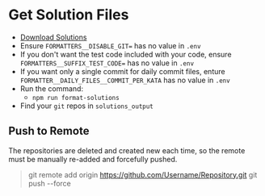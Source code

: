 # Get Solution Files

- [Download Solutions](./download-solutions.md)
- Ensure `FORMATTERS__DISABLE_GIT=` has no value in `.env`
- If you don't want the test code included with your code, ensure `FORMATTERS__SUFFIX_TEST_CODE=` has no value in `.env`
- If you want only a single commit for daily commit files, enture `FORMATTER__DAILY_FILES__COMMIT_PER_KATA` has no value in `.env`
- Run the command:
  - `npm run format-solutions`
- Find your `git` repos in `solutions_output`

## Push to Remote

The repositories are deleted and created new each time, so the remote must be manually re-added and forcefully pushed.

> git remote add origin https://github.com/Username/Repository.git
> git push --force
